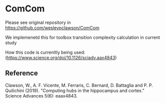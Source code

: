 # ComCom
Please see original repository in https://github.com/wesleypclawson/ComCom

We implemenetd this for toolbox transition complexity calculation in current study

How this code is currenltly being used: (https://www.science.org/doi/10.1126/sciadv.aax4843)

## Reference
Clawson, W., A. F. Vicente, M. Ferraris, C. Bernard, D. Battaglia and P. P. Quilichini (2019). "Computing hubs in the hippocampus and cortex." Science Advances 5(6): eaax4843.
